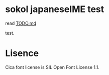 # sokol japaneseIME test

read [TODO.md](TODO.md)

test.


# Lisence

Cica font license is SIL Open Font License 1.1.

